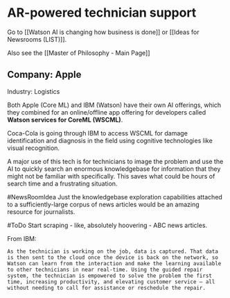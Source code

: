 # AR-powered technician support

Go to [[Watson AI is changing how business is done]] or [[Ideas for Newsrooms (LIST)]]. 

Also see the [[Master of Philosophy - Main Page]]

## Company: Apple

Industry: Logistics

Both Apple (Core ML) and IBM (Watson) have their own AI offerings, which they combined for an online/offline app offering for developers called **Watson services for CoreML (WSCML)**.

Coca-Cola is going through IBM to access WSCML for damage identification and diagnosis in the field using cognitive technologies like visual recognition.

A major use of this tech is for technicians to image the problem and use the AI to quickly search an enormous knowledgebase for information that they might not be familiar with specifically. This saves what could be hours of search time and a frustrating situation.

#NewsRoomIdea Just the knowledgebase exploration capabilities attached to a sufficiently-large corpus of news articles would be an amazing resource for journalists.

#ToDo Start scraping - like, absolutely hoovering - ABC news articles.

From IBM:

	As the technician is working on the job, data is captured. That data is then sent to the cloud once the device is back on the network, so Watson can learn from the interaction and make the learning available to other technicians in near real-time. Using the guided repair system, the technician is empowered to solve the problem the first time, increasing productivity, and elevating customer service – all without needing to call for assistance or reschedule the repair.